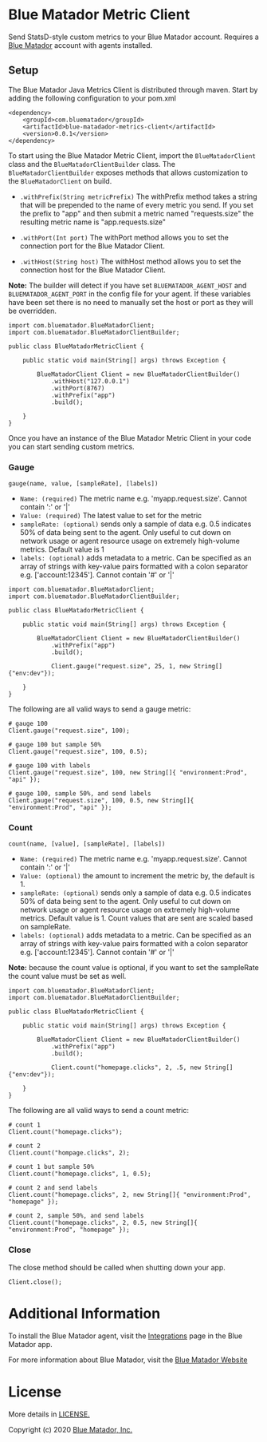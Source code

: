 # Blue Matador Metric Client

Send StatsD-style custom metrics to your Blue Matador account. Requires a [Blue Matador](https://www.bluematador.com) account with agents installed.

## Setup

The Blue Matador Java Metrics Client is distributed through maven. Start by adding the following configuration to your pom.xml

```
<dependency>
    <groupId>com.bluematador</groupId>
    <artifactId>blue-matadador-metrics-client</artifactId>
    <version>0.0.1</version>
</dependency>
```

To start using the Blue Matador Metric Client, import the `BlueMatadorClient` class and the `BlueMatadorClientBuilder`
class. The `BlueMatadorClientBuilder` exposes methods that allows customization to the `BlueMatadorClient` on build.

 * `.withPrefix(String metricPrefix)` The withPrefix method takes a string that will be prepended to the name of every metric you send. If you set the prefix to "app" and then submit a metric named "requests.size" the resulting metric name is "app.requests.size"

 * `.withPort(Int port)` The withPort method allows you to set the connection port for the Blue Matador Client.

 * `.withHost(String host)` The withHost method allows you to set the connection host for the Blue Matador Client.

**Note:** The builder will detect if you have set `BLUEMATADOR_AGENT_HOST` and `BLUEMATADOR_AGENT_PORT` in the config file for your agent. If these variables have been set there is no need to manually set the host or port as they will be overridden.  

```
import com.bluematador.BlueMatadorClient;
import com.bluematador.BlueMatadorClientBuilder;

public class BlueMatadorMetricClient {

    public static void main(String[] args) throws Exception {

        BlueMatadorClient Client = new BlueMatadorClientBuilder()
            .withHost("127.0.0.1")
            .withPort(8767)
            .withPrefix("app")
            .build();

    }
}

```

Once you have an instance of the Blue Matador Metric Client in your code you can start sending custom metrics.

### Gauge
`gauge(name, value, [sampleRate], [labels])`
  * `Name: (required)` The metric name e.g. 'myapp.request.size'. Cannot contain ':' or '|'
  * `Value: (required)` The latest value to set for the metric
  * `sampleRate: (optional)` sends only a sample of data e.g. 0.5 indicates 50% of data being sent to the agent. Only useful to cut down on network usage or agent resource usage on extremely high-volume metrics. Default value is 1
  * `labels: (optional)`  adds metadata to a metric. Can be specified as an array of strings with key-value pairs formatted with a colon separator e.g. ['account:12345']. Cannot contain '#' or '|'

```
import com.bluematador.BlueMatadorClient;
import com.bluematador.BlueMatadorClientBuilder;

public class BlueMatadorMetricClient {

    public static void main(String[] args) throws Exception {

        BlueMatadorClient Client = new BlueMatadorClientBuilder()
            .withPrefix("app")
            .build();

            Client.gauge("request.size", 25, 1, new String[]{"env:dev"});

    }
}

```

The following are all valid ways to send a gauge metric:

```
# gauge 100
Client.gauge("request.size", 100);

# gauge 100 but sample 50%
Client.gauge("request.size", 100, 0.5);

# gauge 100 with labels
Client.gauge("request.size", 100, new String[]{ "environment:Prod", "api" });

# gauge 100, sample 50%, and send labels
Client.gauge("request.size", 100, 0.5, new String[]{ "environment:Prod", "api" });

```

### Count
`count(name, [value], [sampleRate], [labels])`
  * `Name: (required)` The metric name e.g. 'myapp.request.size'. Cannot contain ':' or '|'
  * `Value: (optional)` the amount to increment the metric by, the default is 1.
  * `sampleRate: (optional)` sends only a sample of data e.g. 0.5 indicates 50% of data being sent to the agent. Only useful to cut down on network usage or agent resource usage on extremely high-volume metrics. Default value is 1. Count values that are sent are scaled based on sampleRate.
  * `labels: (optional)`  adds metadata to a metric. Can be specified as an array of strings with key-value pairs formatted with a colon separator e.g. ['account:12345']. Cannot contain '#' or '|'

**Note:** because the count value is optional, if you want to set the sampleRate the count value must be set as well.  

```
import com.bluematador.BlueMatadorClient;
import com.bluematador.BlueMatadorClientBuilder;

public class BlueMatadorMetricClient {

    public static void main(String[] args) throws Exception {

        BlueMatadorClient Client = new BlueMatadorClientBuilder()
            .withPrefix("app")
            .build();

            Client.count("homepage.clicks", 2, .5, new String[]{"env:dev"});

    }
}

```

The following are all valid ways to send a count metric:

```
# count 1
Client.count("homepage.clicks");

# count 2
Client.count("hompage.clicks", 2);

# count 1 but sample 50%
Client.count("homepage.clicks", 1, 0.5);

# count 2 and send labels
Client.count("homepage.clicks", 2, new String[]{ "environment:Prod", "homepage" });

# count 2, sample 50%, and send labels
Client.count("homepage.clicks", 2, 0.5, new String[]{ "environment:Prod", "homepage" });

```

### Close

The close method should be called when shutting down your app.

```
Client.close();
```


# Additional Information

To install the Blue Matador agent, visit the [Integrations](https://app.bluematador.com/ur/app#/setup/integrations) page in the Blue Matador app.

For more information about Blue Matador, visit the [Blue Matador Website](https://www.bluematador.com)


# License

More details in [LICENSE.](https://github.com/bluematador/bluematador-metrics-client-java/blob/master/LICENSE)

Copyright (c) 2020 [Blue Matador, Inc.](https://www.bluematador.com/)
